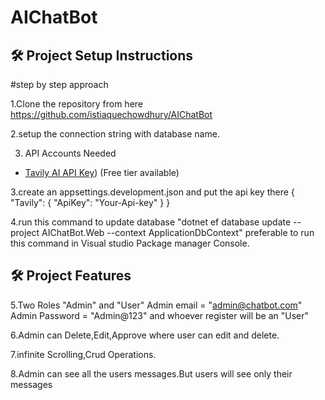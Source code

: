 # AIChatBot
## 🛠️ Project Setup Instructions
#step by step approach

1.Clone the repository from here
https://github.com/istiaquechowdhury/AIChatBot

2.setup the connection string with database name.

3. API Accounts Needed
- [Tavily AI API Key](https://app.tavily.com/home)) (Free tier available)

3.create an appsettings.development.json and put the api key there
{
  "Tavily": {
    "ApiKey": "Your-Api-key"
  }
}

4.run this command to update database
"dotnet ef database update --project AIChatBot.Web --context ApplicationDbContext"
preferable to run this command in Visual studio Package manager Console.


## 🛠️ Project Features


5.Two Roles "Admin" and "User"
Admin email = "admin@chatbot.com"
Admin Password = "Admin@123"
and whoever register will be an "User"

6.Admin can Delete,Edit,Approve where user can edit and delete.

7.infinite Scrolling,Crud Operations.

8.Admin can see all the users messages.But users will see only their messages

